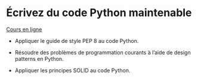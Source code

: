 # Écrivez du code Python maintenable

[Cours en ligne](https://openclassrooms.com/fr/courses/7160741-ecrivez-du-code-python-maintenable)

- Appliquer le guide de style PEP 8 au code Python.

- Résoudre des problèmes de programmation courants à l’aide de design patterns en Python.

- Appliquer les principes SOLID au code Python.

